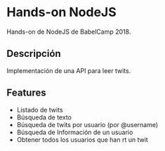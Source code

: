 # Hands-on NodeJS
Hands-on de NodeJS de BabelCamp 2018.

## Descripción
Implementación de una API para leer twits.

## Features
- Listado de twits
- Búsqueda de texto
- Búsqueda de twits por usuario (por @username)
- Búsqueda de Información de un usuario
- Obtener todos los usuarios que han rt un twit